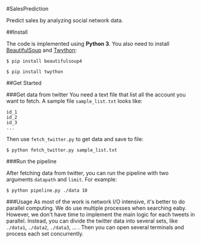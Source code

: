 #SalesPrediction

Predict sales by analyzing social network data.

##Install

The code is implemented using **Python 3**. You also need to install [BeautifulSoup][beautifulSoup] and [Twython][twython]:

`$ pip install beautifulsoup4`

`$ pip install twython`

##Get Started

###Get data from twitter
You need a text file that list all the account you want to fetch. A sample file `sample_list.txt` looks like:

```
id_1
id_2
id_3
...
```
Then use `fetch_twitter.py` to get data and save to file:

`$ python fetch_twitter.py sample_list.txt`

###Run the pipeline

After fetching data from twitter, you can run the pipeline with two arguments `datapath` and `limit`. For example:

`$ python pipeline.py ./data 10`



###Usage
As most of the work is network I/O intensive, it's better to do parallel computing. We do use multiple processes when searching eaby. However, we don't have time to implement the main logic for each tweets in parallel. Instead, you can divide the twitter data into several sets, like `./data1`, `./data2`, `./data3`, ... . Then you can open several terminals and process each set concurrently.

[beautifulSoup]:http://beautiful-soup-4.readthedocs.org/en/latest/#
[twython]:https://twython.readthedocs.org/en/latest/
